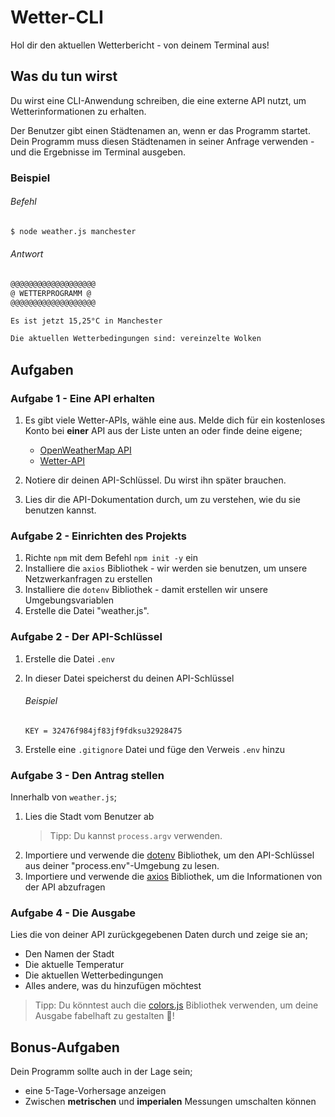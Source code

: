 # Wetter-CLI

Hol dir den aktuellen Wetterbericht - von deinem Terminal aus!

## Was du tun wirst

Du wirst eine CLI-Anwendung schreiben, die eine externe API nutzt, um Wetterinformationen zu erhalten.

Der Benutzer gibt einen Städtenamen an, wenn er das Programm startet. Dein Programm muss diesen Städtenamen in seiner Anfrage verwenden - und die Ergebnisse im Terminal ausgeben.

### Beispiel

###### Befehl
```bash
$ node weather.js manchester
```

###### Antwort
```bash
@@@@@@@@@@@@@@@@@@@
@ WETTERPROGRAMM @
@@@@@@@@@@@@@@@@@@@

Es ist jetzt 15,25°C in Manchester

Die aktuellen Wetterbedingungen sind: vereinzelte Wolken
```

## Aufgaben

### Aufgabe 1 - Eine API erhalten

1. Es gibt viele Wetter-APIs, wähle eine aus. Melde dich für ein kostenloses Konto bei **einer** API aus der Liste unten an oder finde deine eigene;

   - [OpenWeatherMap API](https://openweathermap.org/)
   - [Wetter-API](https://www.weatherapi.com/)

2. Notiere dir deinen API-Schlüssel. Du wirst ihn später brauchen.
3. Lies dir die API-Dokumentation durch, um zu verstehen, wie du sie benutzen kannst.

### Aufgabe 2 - Einrichten des Projekts

1. Richte `npm` mit dem Befehl `npm init -y` ein
2. Installiere die `axios` Bibliothek - wir werden sie benutzen, um unsere Netzwerkanfragen zu erstellen
3. Installiere die `dotenv` Bibliothek - damit erstellen wir unsere Umgebungsvariablen
4. Erstelle die Datei "weather.js".

### Aufgabe 2 - Der API-Schlüssel

1. Erstelle die Datei `.env`
2. In dieser Datei speicherst du deinen API-Schlüssel

   ###### Beispiel
   
   ```Text
   KEY = 32476f984jf83jf9fdksu32928475
   ```
   
3. Erstelle eine `.gitignore` Datei und füge den Verweis `.env` hinzu

### Aufgabe 3 - Den Antrag stellen

Innerhalb von `weather.js`;

1. Lies die Stadt vom Benutzer ab
    > Tipp: Du kannst `process.argv` verwenden.
2. Importiere und verwende die [dotenv](https://github.com/motdotla/dotenv) Bibliothek, um den API-Schlüssel aus deiner "process.env"-Umgebung zu lesen.
3. Importiere und verwende die [axios](https://github.com/axios/axios) Bibliothek, um die Informationen von der API abzufragen

### Aufgabe 4 - Die Ausgabe

Lies die von deiner API zurückgegebenen Daten durch und zeige sie an;

- Den Namen der Stadt
- Die aktuelle Temperatur
- Die aktuellen Wetterbedingungen
- Alles andere, was du hinzufügen möchtest

> Tipp: Du könntest auch die [colors.js](https://github.com/Marak/colors.js) Bibliothek verwenden, um deine Ausgabe fabelhaft zu gestalten 🤩!

## Bonus-Aufgaben

Dein Programm sollte auch in der Lage sein;

- eine 5-Tage-Vorhersage anzeigen
- Zwischen **metrischen** und **imperialen** Messungen umschalten können
